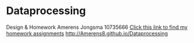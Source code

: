 # Dataprocessing
Design & Homework
Amerens Jongsma 10735666
[Click this link to find my homework assignments](http://Amerens8.github.io/Dataprocessing
)
http://Amerens8.github.io/Dataprocessing

